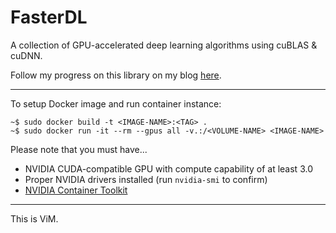 # FasterDL
A collection of GPU-accelerated deep learning algorithms using cuBLAS & cuDNN.

Follow my progress on this library on my blog [here]().

---

To setup Docker image and run container instance:
```docker
~$ sudo docker build -t <IMAGE-NAME>:<TAG> .
~$ sudo docker run -it --rm --gpus all -v.:/<VOLUME-NAME> <IMAGE-NAME>
```

Please note that you must have...
- NVIDIA CUDA-compatible GPU with compute capability of at least 3.0
- Proper NVIDIA drivers installed (run `nvidia-smi` to confirm)
- [NVIDIA Container Toolkit](https://docs.nvidia.com/datacenter/cloud-native/container-toolkit/1.14.1/index.html)

---

This is ViM.
